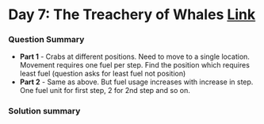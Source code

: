# Day 7: The Treachery of Whales [Link](https://adventofcode.com/2021/day/7)

### Question Summary
- **Part 1** - Crabs at different positions. Need to move to a single location. Movement requires one fuel per step. Find the position which requires least fuel (question asks for least fuel not position)
- **Part 2** - Same as above. But fuel usage increases with increase in step. One fuel unit for first step, 2 for 2nd step and so on. 

### Solution summary 

